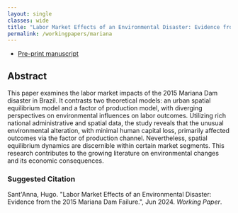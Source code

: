 ```yaml
---
layout: single
classes: wide
title: "Labor Market Effects of an Environmental Disaster: Evidence from the 2015 Mariana Dam Failure"
permalink: /workingpapers/mariana
---
```


- <a href="https://arxiv.org/pdf/2405.15862" target="_blank">Pre-print manuscript</a>

## Abstract
This paper examines the labor market impacts of the 2015 Mariana Dam disaster in Brazil. It contrasts two theoretical models: an urban spatial equilibrium model and a factor of production model, with diverging perspectives on environmental influences on labor outcomes. Utilizing rich national administrative and spatial data, the study reveals that the unusual environmental alteration, with minimal human capital loss, primarily affected outcomes via the factor of production channel. Nevertheless, spatial equilibrium dynamics are discernible within certain market segments. This research contributes to the growing literature on environmental changes and its economic consequences.

### Suggested Citation
Sant'Anna, Hugo. "Labor Market Effects of an Environmental Disaster: Evidence from the 2015 Mariana Dam Failure.", Jun 2024. *Working Paper*.


